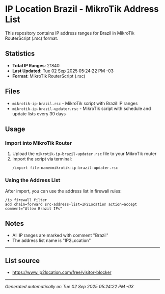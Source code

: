 # IP Location Brazil - MikroTik Address List

This repository contains IP address ranges for Brazil in MikroTik RouterScript (.rsc) format.

## Statistics

- **Total IP Ranges**: 21840
- **Last Updated**: Tue 02 Sep 2025 05:24:22 PM -03
- **Format**: MikroTik RouterScript (.rsc)

## Files

- `mikrotik-ip-brazil.rsc` - MikroTik script with Brazil IP ranges
- `mikrotik-ip-brazil-updater.rsc` - MikroTik script with schedule and update lists every 30 days

## Usage

### Import into MikroTik Router

1. Upload the `mikrotik-ip-brazil-updater.rsc` file to your MikroTik router
2. Import the script via terminal:
   ```
   /import file-name=mikrotik-ip-brazil-updater.rsc
   ```

### Using the Address List

After import, you can use the address list in firewall rules:

```
/ip firewall filter
add chain=forward src-address-list=IP2Location action=accept comment="Allow Brazil IPs"
```

## Notes

- All IP ranges are marked with comment "Brazil"
- The address list name is "IP2Location"

---

## List source
- https://www.ip2location.com/free/visitor-blocker

---

*Generated automatically on Tue 02 Sep 2025 05:24:22 PM -03*
